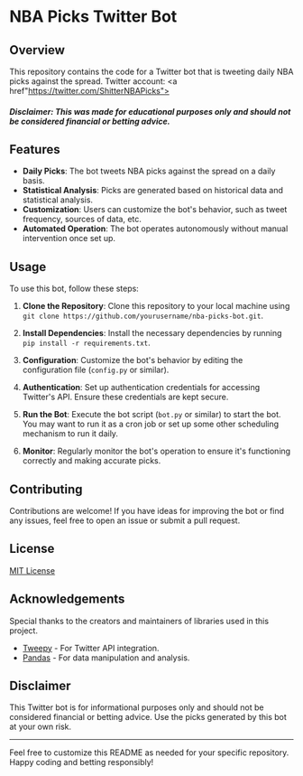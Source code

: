 # NBA Picks Twitter Bot

## Overview

This repository contains the code for a Twitter bot that is tweeting daily NBA picks against the spread.
Twitter account: <a href"https://twitter.com/ShitterNBAPicks"></a>

##### Disclaimer: This was made for educational purposes only and should not be considered financial or betting advice.

## Features

- **Daily Picks**: The bot tweets NBA picks against the spread on a daily basis.
- **Statistical Analysis**: Picks are generated based on historical data and statistical analysis.
- **Customization**: Users can customize the bot's behavior, such as tweet frequency, sources of data, etc.
- **Automated Operation**: The bot operates autonomously without manual intervention once set up.

## Usage

To use this bot, follow these steps:

1. **Clone the Repository**: Clone this repository to your local machine using `git clone https://github.com/yourusername/nba-picks-bot.git`.

2. **Install Dependencies**: Install the necessary dependencies by running `pip install -r requirements.txt`.

3. **Configuration**: Customize the bot's behavior by editing the configuration file (`config.py` or similar).

4. **Authentication**: Set up authentication credentials for accessing Twitter's API. Ensure these credentials are kept secure.

5. **Run the Bot**: Execute the bot script (`bot.py` or similar) to start the bot. You may want to run it as a cron job or set up some other scheduling mechanism to run it daily.

6. **Monitor**: Regularly monitor the bot's operation to ensure it's functioning correctly and making accurate picks.

## Contributing

Contributions are welcome! If you have ideas for improving the bot or find any issues, feel free to open an issue or submit a pull request.

## License

[MIT License](/LICENSE)

## Acknowledgements

Special thanks to the creators and maintainers of libraries used in this project.

- [Tweepy](https://github.com/tweepy/tweepy) - For Twitter API integration.
- [Pandas](https://github.com/pandas-dev/pandas) - For data manipulation and analysis.

## Disclaimer

This Twitter bot is for informational purposes only and should not be considered financial or betting advice. Use the picks generated by this bot at your own risk.

---

Feel free to customize this README as needed for your specific repository. Happy coding and betting responsibly!
